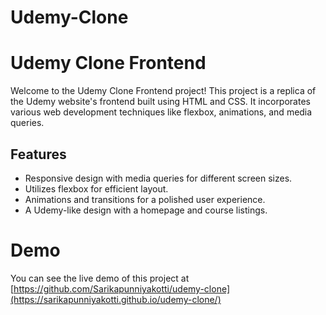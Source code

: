 # Udemy-Clone
# Udemy Clone Frontend
Welcome to the Udemy Clone Frontend project! This project is a replica of the Udemy website's frontend built using HTML and CSS. It incorporates various web development techniques like flexbox, animations, and media queries.
## Features
- Responsive design with media queries for different screen sizes.
- Utilizes flexbox for efficient layout.
- Animations and transitions for a polished user experience.
- A Udemy-like design with a homepage and course listings.
# Demo
You can see the live demo of this project at [https://github.com/Sarikapunniyakotti/udemy-clone](https://sarikapunniyakotti.github.io/udemy-clone/)

